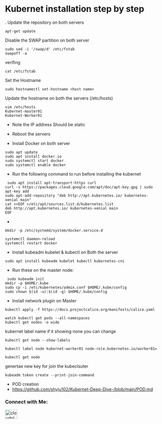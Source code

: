 # Kubernet installation step by step 
. Update the repository on both servers 
```
apt-get update
```
Disable the SWAP partition on both server 
```
sudo sed -i '/swap/d' /etc/fstab
swapoff -a
```
verifing 
```
cat /etc/fstab
```
Set the Hostname 
```
sudo hostnamectl set-hostname <host name>
```
Update the hostname on both the servers (/etc/hosts)
```
vim /etc/hosts
Kubernet-master01
Kubernet-Worker01
```

- Note the IP address Should be static

- Reboot the servers 


- Install Docker on both server 
```
sudo apt update
sudo apt install docker.io
sudo systemctl start docker
sudo systemctl enable docker
```

- Run the following command to run before installing the kubernet 
```
 sudo apt install apt-transport-https curl
curl -s https://packages.cloud.google.com/apt/doc/apt-key.gpg | sudo apt-key add
sudo apt-add-repository "deb http://apt.kubernetes.io/ kubernetes-xenial main"
cat <<EOF >/etc/apt/sources.list.d/kubernetes.list
deb http://apt.kubernetes.io/ kubernetes-xenial main
EOF
```

-  

```
mkdir -p /etc/systemd/system/docker.service.d

systemctl daemon-reload
systemctl restart docker
```

- Install kubeadm kubelet & kubectl on Both the server 
```
sudo apt install kubeadm kubelet kubectl kubernetes-cni
```


- Run these on the master node: 
```
 sudo kubeadm init
mkdir -p $HOME/.kube
sudo cp -i /etc/kubernetes/admin.conf $HOME/.kube/config
sudo chown $(id -u):$(id -g) $HOME/.kube/config
```

- Install network plugin on Master
```
kubectl apply -f https://docs.projectcalico.org/manifests/calico.yaml

watch kubectl get pods --all-namespaces
kubectl get nodes -o wide
```

kubernet label name if it showing none you can change 
```
kubectl get node --show-labels

kubectl label node kubernet-worker01 node-role.kubernetes.io/worker01=
```

```
kubectl get node
```

genertae new key for join the kubeclsuter 
```
kubeadm token create --print-join-command
```

- POD creation 
- https://github.com/shyju102/Kubernet-Deep-Dive-/blob/main/POD.md



<h3 align="left">Connect with Me:</h3>
<a href="https://linkedin.com/in/Shyjustack" target="blank"><img align="center" src="https://raw.githubusercontent.com/rahuldkjain/github-profile-readme-generator/master/src/images/icons/Social/linked-in-alt.svg" alt="cloudnloud" height="30" width="40" /></a>
